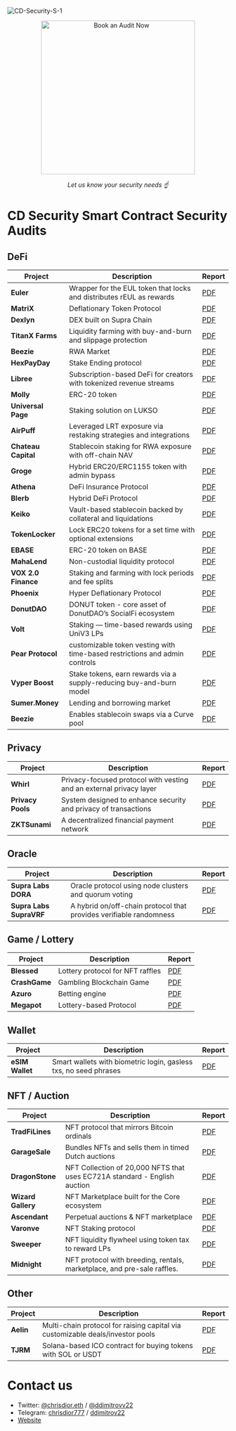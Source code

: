 ![CD-Security-S-1](https://github.com/user-attachments/assets/1e20ffab-5a3d-4982-9c58-b6df953c64fa)

<p align="center">
  <a href="https://t.me/chrisdior777">
    <img
      src="https://img.shields.io/badge/BOOK%20AN%20AUDIT%20NOW-0F3E4C?style=for-the-badge&logo=telegram&logoColor=white&labelColor=0F3E4C"
      alt="Book an Audit Now"
      width="350"
    />
  </a>
</p>
<p align="center"><em>Let us know your security needs ☝️</em></p>



# CD Security Smart Contract Security Audits

## DeFi

| Project             | Description                                                                | Report                                                                                                  |
| ------------------- | -------------------------------------------------------------------------- | ------------------------------------------------------------------------------------------------------- |
| **Euler**           | Wrapper for the EUL token that locks and distributes rEUL as rewards      | [PDF](https://github.com/CDSecurity/audits/blob/main/audit%20reports/Euler_Audit.pdf)                   |
| **MatriX**          | Deflationary Token Protocol                                                | [PDF](https://github.com/CDSecurity/audits/blob/main/audit%20reports/Matrix_Official.pdf)               |
| **Dexlyn**          | DEX built on Supra Chain                                                   | [PDF](https://github.com/CDSecurity/audits/blob/main/audit%20reports/DexlynBridge%20-%20report.pdf)     |
| **TitanX Farms**    | Liquidity farming with buy-and-burn and slippage protection                | [PDF](https://github.com/CDSecurity/audits/blob/main/audit%20reports/TitanX_Farms_Report.pdf)                   |
| **Beezie**          | RWA Market                                                                 | [PDF](https://github.com/CDSecurity/audits/blob/main/audit%20reports/Beezie_Official.pdf)               |
| **HexPayDay**       | Stake Ending protocol                                                      | [PDF](https://github.com/CDSecurity/audits/blob/main/audit%20reports/HexPayDay_Report.pdf)     |
| **Libree**          | Subscription-based DeFi for creators with tokenized revenue streams        | [PDF](https://github.com/CDSecurity/audits/blob/main/audit%20reports/Libree_Report.pdf)        |
| **Molly**           | ERC-20 token                                                               | [PDF](https://github.com/CDSecurity/audits/blob/main/audit%20reports/Molly_Report.pdf)                  |
| **Universal Page**  | Staking solution on LUKSO                                                  | [PDF](https://github.com/CDSecurity/audits/blob/main/audit%20reports/UniversalPage-security-review.pdf) |
| **AirPuff**         | Leveraged LRT exposure via restaking strategies and integrations           | [PDF](https://github.com/CDSecurity/audits/blob/main/audit%20reports/Airpuff_Report.pdf)                |
| **Chateau Capital** | Stablecoin staking for RWA exposure with off-chain NAV                     | [PDF](https://github.com/CDSecurity/audits/blob/main/audit%20reports/ChateauCapital_report.pdf)         |
| **Groge**           | Hybrid ERC20/ERC1155 token with admin bypass                               | [PDF](https://github.com/CDSecurity/audits/blob/main/audit%20reports/Groge_Report.pdf)              |
| **Athena**          | DeFi Insurance Protocol                                                    | [PDF](https://github.com/CDSecurity/audits/blob/main/audit%20reports/Athena_Report.pdf)                  |
| **Blerb**           | Hybrid DeFi Protocol                                                       | [PDF](https://github.com/CDSecurity/audits/blob/main/audit%20reports/Blerb_Report.pdf)                   |
| **Keiko**           | Vault-based stablecoin backed by collateral and liquidations               | [PDF](https://github.com/CDSecurity/audits/blob/main/audit%20reports/Keiko_Report.pdf)            |
| **TokenLocker**     | Lock ERC20 tokens for a set time with optional extensions                  | [PDF](https://github.com/CDSecurity/audits/blob/main/audit%20reports/TokenLocker.md)                    |
| **EBASE**           | ERC-20 token on BASE                                                       | [PDF](https://github.com/CDSecurity/audits/blob/main/audit%20reports/EBASE_Report.pdf)         |
| **MahaLend**        | Non-custodial liquidity protocol                                           | [PDF](https://github.com/CDSecurity/audits/blob/main/audit%20reports/MahaLend.pdf)                      |
| **VOX 2.0 Finance** | Staking and farming with lock periods and fee splits                       | [PDF](https://github.com/CDSecurity/audits/blob/main/audit%20reports/VOX2.0-Report.md)                  |
| **Phoenix**         | Hyper Deflationary Protocol                                                | [PDF](https://github.com/CDSecurity/audits/blob/main/audit%20reports/Phoenix_Audit_Report.pdf)          |
| **DonutDAO**        | DONUT token - core asset of DonutDAO’s SocialFi ecosystem                  | [PDF](https://github.com/CDSecurity/audits/blob/main/audit%20reports/DonutDAO-Audit.pdf)                |
| **Volt**            | Staking — time-based rewards using UniV3 LPs                               | [PDF](https://github.com/CDSecurity/audits/blob/main/audit%20reports/VoltStaking_Audit.pdf)             |
| **Pear Protocol**   | customizable token vesting with time-based restrictions and admin controls | [PDF](https://github.com/CDSecurity/audits/blob/main/audit%20reports/Pear_Protocol_Audit.pdf)           |
| **Vyper Boost**     | Stake tokens, earn rewards via a supply-reducing buy-and-burn model        | [PDF](https://github.com/CDSecurity/audits/blob/main/audit%20reports/Vyper-Boost-report.pdf)            |
| **Sumer.Money**     | Lending and borrowing market                                               | [PDF](https://github.com/CDSecurity/audits/blob/main/audit%20reports/SumerMoney_Report.pdf)            |
| **Beezie**          | Enables stablecoin swaps via a Curve pool                                  | [PDF](https://github.com/CDSecurity/audits/blob/main/audit%20reports/BeezieStableSwap-Audit.pdf)        |



## Privacy

| Project           | Description                                                         | Report                                                                                          |
| ----------------- | ------------------------------------------------------------------- | ----------------------------------------------------------------------------------------------- |
| **Whirl**         | Privacy-focused protocol with vesting and an external privacy layer | [PDF](https://github.com/CDSecurity/audits/blob/main/audit%20reports/Whirl-security-report.pdf) |
| **Privacy Pools** | System designed to enhance security and privacy of transactions     | [PDF](https://github.com/CDSecurity/audits/blob/main/audit%20reports/PrivacyPools_Report.pdf)    |
| **ZKTSunami**     | A decentralized financial payment network                           | [PDF](https://github.com/CDSecurity/audits/blob/main/audit%20reports/ZKTsunami-report.pdf)      |

## Oracle

| Project                 | Description                                                        | Report                                                                                   |
| ----------------------- | ------------------------------------------------------------------ | ---------------------------------------------------------------------------------------- |
| **Supra Labs DORA**     | Oracle protocol using node clusters and quorum voting              | [PDF](https://github.com/CDSecurity/audits/blob/main/audit%20reports/SupraLabs_DORA_Report.pdf)     |
| **Supra Labs SupraVRF** | A hybrid on/off-chain protocol that provides verifiable randomness | [PDF](https://github.com/CDSecurity/audits/blob/main/audit%20reports/SupraVRF_Report.pdf) |

## Game / Lottery

| Project       | Description                      | Report                                                                                            |
| ------------- | -------------------------------- | ------------------------------------------------------------------------------------------------- |
| **Blessed**   | Lottery protocol for NFT raffles | [PDF](https://github.com/CDSecurity/audits/blob/main/audit%20reports/Blessed_Report.pdf)     |
| **CrashGame** | Gambling Blockchain Game         | [PDF](https://github.com/CDSecurity/audits/blob/main/audit%20reports/CrashGame_Audit.pdf)         |
| **Azuro**     | Betting engine                   | [PDF](https://github.com/CDSecurity/audits/blob/main/audit%20reports/Azuro_Report.pdf)             |
| **Megapot**   | Lottery-based Protocol           | [PDF](https://github.com/CDSecurity/audits/blob/main/audit%20reports/Megapot_Report.pdf) |

## Wallet


| Project         | Description                                                      | Report                                                                                      |
| --------------- | ---------------------------------------------------------------- | ------------------------------------------------------------------------------------------- |
| **eSIM Wallet** | Smart wallets with biometric login, gasless txs, no seed phrases | [PDF](https://github.com/CDSecurity/audits/blob/main/audit%20reports/eSIM%20-%20report.pdf) |

## NFT / Auction

| Project            | Description                                                               | Report                                                                                             |
| ------------------ | ------------------------------------------------------------------------- | -------------------------------------------------------------------------------------------------- |
| **TradFiLines**    | NFT protocol that mirrors Bitcoin ordinals                                | [PDF](https://github.com/CDSecurity/audits/blob/main/audit%20reports/TradFiLines-report.pdf)       |
| **GarageSale**     | Bundles NFTs and sells them in timed Dutch auctions                       | [PDF](https://github.com/CDSecurity/audits/blob/main/audit%20reports/GarageSale_Report.pdf)  |
| **DragonStone**    | NFT Collection of 20,000 NFTS that uses EC721A standard - English auction | [PDF](https://github.com/CDSecurity/audits/blob/main/audit%20reports/DragonStone_Report.pdf) |
| **Wizard Gallery** | NFT Marketplace built for the Core ecosystem                              | [PDF](https://github.com/CDSecurity/audits/blob/main/audit%20reports/WizardGallery-audit.pdf)      |
| **Ascendant**      | Perpetual auctions & NFT marketplace                                      | [PDF](https://github.com/CDSecurity/audits/blob/main/audit%20reports/Ascendant-report.pdf)         |
| **Varonve**        | NFT Staking protocol                                                      | [PDF](https://github.com/CDSecurity/audits/blob/main/audit%20reports/Varonve_audit.pdf)            |
| **Sweeper**        | NFT liquidity flywheel using token tax to reward LPs                      | [PDF](https://github.com/CDSecurity/audits/blob/main/audit%20reports/Sweepr_Report.pdf)            |
| **Midnight**       | NFT protocol with breeding, rentals, marketplace, and pre-sale raffles.   | [PDF](https://github.com/CDSecurity/audits/blob/main/audit%20reports/Midnight_Official.pdf)        |

## Other

| Project   | Description                                                                    | Report                                                                                               |
| --------- | ------------------------------------------------------------------------------ | ---------------------------------------------------------------------------------------------------- |
| **Aelin** | Multi-chain protocol for raising capital via customizable deals/investor pools | [PDF](https://github.com/CDSecurity/audits/blob/main/audit%20reports/Aelin-Sub7-Security-Review.pdf) |
| **TJRM**  | Solana-based ICO contract for buying tokens with SOL or USDT                   | [PDF](https://github.com/CDSecurity/audits/blob/main/audit%20reports/TajirMedia_Audit_Report.pdf)    |


# Contact us
- Twitter: [@chrisdior.eth](https://twitter.com/chrisdior777) / [@ddimitrovv22](https://twitter.com/ddimitrovv22)
- Telegram: [chrisdior777](https://t.me/chrisdior777) / [ddimitrov22](https://t.me/ddimitrov22)
- [Website](https://cdsecurity.site/)


